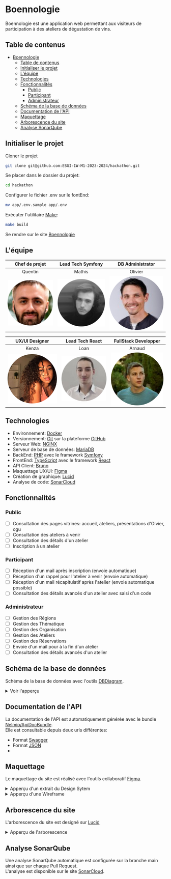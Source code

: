 # Boennologie

Boennologie est une application web permettant aux visiteurs de participation à des ateliers de dégustation de vins.

## Table de contenus 
- [Boennologie](#boennologie)
  - [Table de contenus](#table-de-contenus)
  - [Initialiser le projet](#initialiser-le-projet)
  - [L'équipe](#léquipe)
  - [Technologies](#technologies)
  - [Fonctionnalités](#fonctionnalités)
    - [Public](#public)
    - [Participant](#participant)
    - [Administrateur](#administrateur)
  - [Schéma de la base de données](#schéma-de-la-base-de-données)
  - [Documentation de l'API](#documentation-de-lapi)
  - [Maquettage](#maquettage)
  - [Arborescence du site](#arborescence-du-site)
  - [Analyse SonarQube](#analyse-sonarqube)

## Initialiser le projet

Cloner le projet

```bash
git clone git@github.com:ESGI-IW-M1-2023-2024/hackathon.git
```

Se placer dans le dossier du projet:
```bash
cd hackathon
```
Configurer le fichier .env sur le fontEnd:
```bash
mv app/.env.sample app/.env
```

Exécuter l'utilitaire [Make](https://ioflood.com/blog/install-make-command-linux/#:~:text=In%20most%20Linux%20distributions%2C%20the,command%20sudo%20yum%20install%20make%20.):

```bash
make build
```

Se rendre sur le site [Boennologie](localhost:5173)

## L'équipe

|           Chef de projet            |         Lead Tech Symfony         |          DB Administrator           |
| :---------------------------------: | :-------------------------------: | :---------------------------------: |
|               Quentin               |              Mathis               |               Olivier               |
| ![Quentin](docs/trombi/Quentin.png) | ![Mathis](docs/trombi/Mathis.png) | ![Olivier](docs/trombi/Olivier.png) |

|         UX/UI Designer          |        Lead Tech React        |       FullStack Developper        |
| :-----------------------------: | :---------------------------: | :-------------------------------: |
|              Kenza              |             Loan              |              Arnaud               |
| ![Kenza](docs/trombi/Kenza.png) | ![Loan](docs/trombi/Loan.png) | ![Arnaud](docs/trombi/Arnaud.png) |

## Technologies
- Environnement: [Docker](https://www.docker.com)
- Versionnement: [Git](https://git-scm.com) sur la plateforme [GitHub](https://github.com)
- Serveur Web: [NGINX](https://www.nginx.com)
- Serveur de base de données: [MariaDB](https://mariadb.org)
- BackEnd: [PHP](https://www.php.net) avec le framework [Symfony](https://symfony.com)
- FrontEnd: [TypeScript](https://www.typescriptlang.org) avec le framework [React](https://fr.react.dev)
- API Client: [Bruno](https://www.usebruno.com)
- Maquettage UX/UI: [Figma](https://www.figma.com/fr/design/)
- Création de graphique: [Lucid](https://lucid.co/fr)
- Analyse de code: [SonarCloud](https://sonarcloud.io)

## Fonctionnalités

### Public
- [ ] Consultation des pages vitrines: accueil, ateliers, présentations d'Olvier, cgu
- [ ] Consultation des ateliers à venir
- [ ] Consultation des détails d'un atelier
- [ ] Inscription à un atelier

### Participant
- [ ] Réception d'un mail après inscription (envoie automatique)
- [ ] Réception d'un rappel pour l'atelier à venir (envoie automatique)
- [ ] Réception d'un mail récapitulatif après l'atelier (envoie automatique possible)
- [ ] Consultation des détails avancés d'un atelier avec saisi d'un code

### Administrateur
- [ ] Gestion des Régions
- [ ] Gestion des Thématique
- [ ] Gestion des Organisation
- [ ] Gestion des Ateliers
- [ ] Gestion des Réservations
- [ ] Envoie d'un mail pour à la fin d'un atelier
- [ ] Consultation des détails avancés d'un atelier

## Schéma de la base de données

Schéma de la base de données avec l'outils [DBDiagram](https://dbdiagram.io/d/Boenologie-6626395203593b6b619e916d).
<details>

<summary>
Voir l'apperçu
</summary>

![DB Diagram](docs/dbdiagram.png)
</details>

## Documentation de l'API

La documentation de l'API est automatiquement générée avec le bundle [Nelmio/ApiDocBundle](https://symfony.com/bundles/NelmioApiDocBundle/current/index.html). \
Elle est consultable depuis deux urls différentes:
- Format [Swagger](localhost/api/doc)
- Format [JSON](localhost/api/doc.json)
- 
## Maquettage

Le maquettage du site est réalisé avec l'outils collaboratif [Figma](https://www.figma.com/fr/design/).

<details>
<summary>Apperçu d'un extrait du Design Sytem</summary>

![DesignSystem](docs/designsystem.png)
</details>

<details>
<summary>Apperçu d'une Wireframe</summary>

![Wireframe](docs/wireframe.png)
</details>

## Arborescence du site 

L'arborescence du site est designé sur [Lucid](https://lucid.co/fr)

<details>
<summary>Apperçu de l'arborescence</summary>

![Arborescence](docs/mindmap.png)
</details>

## Analyse SonarQube

Une analyse SonarQube automatique est configurée sur la branche main ainsi que sur chaque Pull Request.  
L'analyse est disponible sur le site [SonarCloud](https://sonarcloud.io/project/overview?id=ESGI-IW-M1-2023-2024_hackathon). 